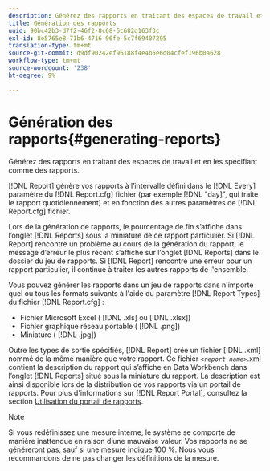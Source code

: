 ```yaml
---
description: Générez des rapports en traitant des espaces de travail et en les spécifiant comme des rapports.
title: Génération des rapports
uuid: 90bc42b3-d7f2-46f2-8c68-5c682d163f3c
exl-id: 8e5765e8-71b6-4716-96fe-5c7f69407295
translation-type: tm+mt
source-git-commit: d9df90242ef96188f4e4b5e6d04cfef196b0a628
workflow-type: tm+mt
source-wordcount: '238'
ht-degree: 9%

---
```


# Génération des rapports{#generating-reports}

Générez des rapports en traitant des espaces de travail et en les spécifiant comme des rapports.

[!DNL Report] génère vos rapports à l’intervalle défini dans le  [!DNL Every] paramètre du  [!DNL Report.cfg] fichier (par exemple  [!DNL "day]&quot;, qui traite le rapport quotidiennement) et en fonction des autres paramètres de  [!DNL Report.cfg] fichier.

Lors de la génération de rapports, le pourcentage de fin s’affiche dans l’onglet [!DNL Reports] sous la miniature de ce rapport particulier. Si [!DNL Report] rencontre un problème au cours de la génération du rapport, le message d’erreur le plus récent s’affiche sur l’onglet [!DNL Reports] dans le dossier du jeu de rapports. Si [!DNL Report] rencontre une erreur pour un rapport particulier, il continue à traiter les autres rapports de l&#39;ensemble.

Vous pouvez générer les rapports dans un jeu de rapports dans n&#39;importe quel ou tous les formats suivants à l&#39;aide du paramètre [!DNL Report Types] du fichier [!DNL Report.cfg] :

* Fichier Microsoft Excel ( [!DNL .xls] ou [!DNL .xlsx])
* Fichier graphique réseau portable ( [!DNL .png])
* Miniature ( [!DNL .jpg])

Outre les types de sortie spécifiés, [!DNL Report] crée un fichier [!DNL .xml] nommé de la même manière que votre rapport. Ce fichier *`<report name>`*.xml contient la description du rapport qui s’affiche en Data Workbench dans l’onglet [!DNL Reports] situé sous la miniature du rapport. La description est ainsi disponible lors de la distribution de vos rapports via un portail de rapports. Pour plus d&#39;informations sur [!DNL Report Portal], consultez la section [Utilisation du portail de rapports](../../home/c-rpt-oview/c-rpt-portal/c-rpt-portal.md#concept-f692210cad494c00865dbf325eb5ed35).

>[!NOTE]
>
>Si vous redéfinissez une mesure interne, le système se comporte de manière inattendue en raison d’une mauvaise valeur. Vos rapports ne se généreront pas, sauf si une mesure indique 100 %. Nous vous recommandons de ne pas changer les définitions de la mesure.
